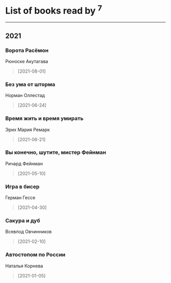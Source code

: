 # List of books read by <sup>7</sup>
---

## 2021

### Ворота Расёмон
Рюноске Акутагава
> [2021-08-01] 


### Без ума от шторма
Норман Оллестад
> [2021-06-24] 


### Время жить и время умирать
Эрих Мария Ремарк
> [2021-06-21] 


### Вы конечно, шутите, мистер Фейнман
Ричард Фейнман
> [2021-05-10] 


### Игра в бисер
Герман Гессе
> [2021-04-30] 


### Сакура и дуб
Всевлод Овчинников
> [2021-02-10] 


### Автостопом по России
Наталья Корнева
> [2021-01-05] 



